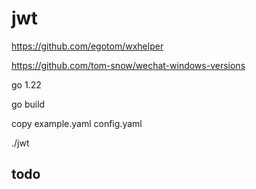 # jwt
https://github.com/egotom/wxhelper

https://github.com/tom-snow/wechat-windows-versions

go 1.22

go build 

copy example.yaml config.yaml


./jwt

## todo